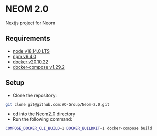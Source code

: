 # NEOM 2.0

Nextjs project for Neom

## Requirements

- [node v18.14.0 LTS](https://nodejs.org/en/)
- [npm v9.4.0](https://docs.npmjs.com/cli/v9)
- [docker v20.10.22](https://docs.docker.com/get-docker/)
- [docker-compose v1.29.2](https://docs.docker.com/compose/install/)

## Setup

- Clone the repository:

```bash
git clone git@github.com:AO-Group/Neom-2.0.git
```

- cd into the Neom2.0 directory
- Run the following command:
  
```bash
COMPOSE_DOCKER_CLI_BUILD=1 DOCKER_BUILDKIT=1 docker-compose build
```
